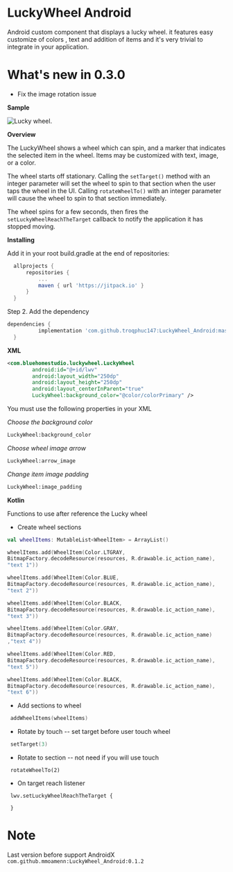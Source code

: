 # LuckyWheel Android

Android custom component that displays a lucky wheel. it features easy customize of colors , text and addition of items and it's very trivial to integrate in your application.

# What's new in 0.3.0

- Fix the image rotation issue

 **Sample**
 
 ![Lucky wheel](https://github.com/mmoamenn/LuckyWheel_Android/blob/master/samples/color_image.png). 

**Overview**

The LuckyWheel shows a wheel which can spin, and a marker that indicates the selected item in the wheel. Items may be customized with text, image, or a color.

The wheel starts off stationary. Calling the `setTarget()` method with an integer parameter will set the wheel to spin to that section when the user taps the wheel in the UI. Calling `rotateWheelTo()` with an integer parameter will cause the wheel to spin to that section immediately.

The wheel spins for a few seconds, then fires the `setLuckyWheelReachTheTarget` callback to notify the application it has stopped moving.


 **Installing**
 
 Add it in your root build.gradle at the end of repositories:
 
  ```groovy
 	allprojects {
 		repositories {
 			...
 			maven { url 'https://jitpack.io' }
 		}
 	}
  ```
 	
 Step 2. Add the dependency
 
  ```groovy
  dependencies {
 		    implementation 'com.github.troqphuc147:LuckyWheel_Android:master-SNAPSHOT'
 	}
  ```
 	
 **XML**
 
```xml
<com.bluehomestudio.luckywheel.LuckyWheel
        android:id="@+id/lwv"
        android:layout_width="250dp"
        android:layout_height="250dp"
        android:layout_centerInParent="true"
        LuckyWheel:background_color="@color/colorPrimary" />
```

         
 You must use the following properties in your XML
 
 _Choose the background color_ 
 
```xml
LuckyWheel:background_color
```
 
 _Choose wheel image arrow_ 
 
 ```xml
LuckyWheel:arrow_image
```
 _Change item image padding_ 

 ```xml
LuckyWheel:image_padding
```
 
 **Kotlin**
 
 Functions to use after reference the Lucky wheel
 
 * Create wheel sections 
 
 ```kotlin
 val wheelItems: MutableList<WheelItem> = ArrayList()

 wheelItems.add(WheelItem(Color.LTGRAY,
 BitmapFactory.decodeResource(resources, R.drawable.ic_action_name),
 "text 1"))
 
 wheelItems.add(WheelItem(Color.BLUE,
 BitmapFactory.decodeResource(resources, R.drawable.ic_action_name),
 "text 2"))
 
 wheelItems.add(WheelItem(Color.BLACK,
 BitmapFactory.decodeResource(resources, R.drawable.ic_action_name),
 "text 3"))
 
 wheelItems.add(WheelItem(Color.GRAY,
 BitmapFactory.decodeResource(resources, R.drawable.ic_action_name)
 ,"text 4"))
 
 wheelItems.add(WheelItem(Color.RED,
 BitmapFactory.decodeResource(resources, R.drawable.ic_action_name),
 "text 5"))
 
 wheelItems.add(WheelItem(Color.BLACK,
 BitmapFactory.decodeResource(resources, R.drawable.ic_action_name),
 "text 6"))
 
 ```
 
 * Add sections to wheel  
 
 ```kotlin
  addWheelItems(wheelItems)
 ``` 
 * Rotate by touch -- set target before user touch wheel 
 
 ```kotlin
  setTarget(3)
 ``` 
 * Rotate to section -- not need if you will use touch 
 
 ```koltin
  rotateWheelTo(2)
 ``` 
 * On target reach listener
 
 ```koltin
  lwv.setLuckyWheelReachTheTarget {
  
  }
 ```
 
 
# Note
Last version before support AndroidX ```com.github.mmoamenn:LuckyWheel_Android:0.1.2```
